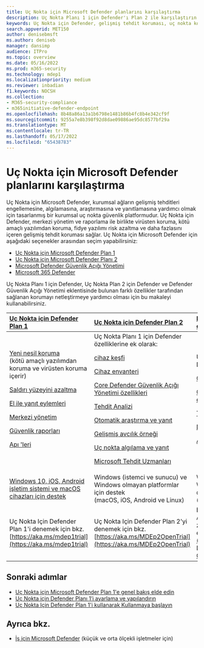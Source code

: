 ```yaml
---
title: Uç Nokta için Microsoft Defender planlarını karşılaştırma
description: Uç Nokta Planı 1 için Defender'ı Plan 2 ile karşılaştırın. Planlar arasındaki farklar hakkında bilgi edinin ve kuruluşunuzun gereksinimlerine uygun planı seçin.
keywords: Uç Nokta için Defender, gelişmiş tehdit koruması, uç nokta koruması
search.appverid: MET150
author: denisebmsft
ms.author: deniseb
manager: dansimp
audience: ITPro
ms.topic: overview
ms.date: 05/16/2022
ms.prod: m365-security
ms.technology: mdep1
ms.localizationpriority: medium
ms.reviewer: inbadian
f1.keywords: NOCSH
ms.collection:
- M365-security-compliance
- m365initiative-defender-endpoint
ms.openlocfilehash: 8b48a86a13a1b6798e1481b86b4fc8b4e342cf9f
ms.sourcegitcommit: 9255a7e8b398f92d8dae09886ae95dc8577bf29a
ms.translationtype: MT
ms.contentlocale: tr-TR
ms.lasthandoff: 05/17/2022
ms.locfileid: "65438783"
---
```

# <a name="compare-microsoft-defender-for-endpoint-plans"></a>Uç Nokta için Microsoft Defender planlarını karşılaştırma

Uç Nokta için Microsoft Defender, kurumsal ağların gelişmiş tehditleri engellemesine, algılamasına, araştırmasına ve yanıtlamasına yardımcı olmak için tasarlanmış bir kurumsal uç nokta güvenlik platformudur. Uç Nokta için Defender, merkezi yönetim ve raporlama ile birlikte virüsten koruma, kötü amaçlı yazılımdan koruma, fidye yazılımı risk azaltma ve daha fazlasını içeren gelişmiş tehdit koruması sağlar. Uç Nokta için Microsoft Defender için aşağıdaki seçenekler arasından seçim yapabilirsiniz:

- [Uç Nokta için Microsoft Defender Plan 1](https://go.microsoft.com/fwlink/p/?linkid=2154037)
- [Uç Nokta için Microsoft Defender Planı 2](https://go.microsoft.com/fwlink/p/?linkid=2154037)
- [Microsoft Defender Güvenlik Açığı Yönetimi](../defender-vulnerability-management/index.yml)
- [Microsoft 365 Defender](https://go.microsoft.com/fwlink/?linkid=2118804)

Uç Nokta Planı 1 için Defender, Uç Nokta Plan 2 için Defender ve Defender Güvenlik Açığı Yönetimi eklentisinde bulunan farklı özellikler tarafından sağlanan korumayı netleştirmeye yardımcı olması için bu makaleyi kullanabilirsiniz.

| [Uç Nokta için Defender Plan 1](defender-endpoint-plan-1.md) | [Uç Nokta için Defender Plan 2](microsoft-defender-endpoint.md) | [Defender Güvenlik Açığı Yönetimi eklentisi](../defender-vulnerability-management/defender-vulnerability-management-capabilities.md)|
|:---|:---|:---|
| [Yeni nesil koruma](defender-endpoint-plan-1.md#next-generation-protection) <br/>(kötü amaçlı yazılımdan koruma ve virüsten koruma içerir) <p> [Saldırı yüzeyini azaltma](defender-endpoint-plan-1.md#attack-surface-reduction) <p> [El ile yanıt eylemleri](defender-endpoint-plan-1.md#manual-response-actions) <p> [Merkezi yönetim](defender-endpoint-plan-1.md#centralized-management) <p>[Güvenlik raporları](defender-endpoint-plan-1.md#reporting) <p>[Apı 'leri](defender-endpoint-plan-1.md#apis) | Uç Nokta Planı 1 için Defender özelliklerine ek olarak: <p> <p> [cihaz keşfi](device-discovery.md) <p> [Cihaz envanteri](machines-view-overview.md) <p> [Core Defender Güvenlik Açığı Yönetimi özellikleri](../defender-vulnerability-management/defender-vulnerability-management-capabilities.md) <p> [Tehdit Analizi](threat-analytics.md) <p> [Otomatik araştırma ve yanıt](automated-investigations.md) <p> [Gelişmiş avcılık örneği](advanced-hunting-overview.md) <p> [Uç nokta algılama ve yanıt](overview-endpoint-detection-response.md) <p> [Microsoft Tehdit Uzmanları](microsoft-threat-experts.md) | Uç Nokta Için Defender Plan 2 için Ek Defender Güvenlik Açığı Yönetimi: <p> [Güvenlik temelleri değerlendirmesi](../defender-vulnerability-management/tvm-security-baselines.md) <p> [Güvenlik açığı bulunan uygulamaları engelleyin](../defender-vulnerability-management/tvm-block-vuln-apps.md) <p> [Tarayıcı uzantıları](../defender-vulnerability-management/tvm-browser-extensions.md) <p> [Dijital sertifika değerlendirmesi](../defender-vulnerability-management/tvm-certificate-inventory.md) <p> [Ağ paylaşımı analizi](../defender-vulnerability-management/tvm-network-share-assessment.md)|
| [Windows 10, iOS, Android işletim sistemi ve macOS cihazları için destek](defender-endpoint-plan-1.md#cross-platform-support) | Windows (istemci ve sunucu) ve Windows olmayan platformlar için destek<br/> (macOS, iOS, Android ve Linux) | Windows (istemci ve sunucu) ve Windows olmayan platformlar için destek<br/> (macOS, iOS, Android ve Linux) |
| Uç Nokta Için Defender Plan 1'i denemek için bkz. [https://aka.ms/mdep1trial](https://aka.ms/mdep1trial) | Uç Nokta Için Defender Plan 2'yi denemek için bkz. [https://aka.ms/MDEp2OpenTrial](https://aka.ms/MDEp2OpenTrial) | Eklentiyi Microsoft Defender Güvenlik Açığı Yönetimi denemek için adresini ziyaret edin[https://aka.ms/AddonPreviewTrial](https://aka.ms/AddonPreviewTrial). Daha fazla bilgi için bkz. [Defender Güvenlik Açığı Yönetimini Alma](../defender-vulnerability-management/get-defender-vulnerability-management.md).

## <a name="next-steps"></a>Sonraki adımlar

- [Uç Nokta için Microsoft Defender Plan 1'e genel bakış elde edin](defender-endpoint-plan-1.md)
- [Uç Nokta için Defender Planı 1’i ayarlama ve yapılandırın](mde-p1-setup-configuration.md)
- [Uç Nokta Için Defender Plan 1'i kullanarak Kullanmaya başlayın](mde-plan1-getting-started.md)

## <a name="see-also"></a>Ayrıca bkz.

- [İş için Microsoft Defender](../defender-business/mdb-overview.md) (küçük ve orta ölçekli işletmeler için)